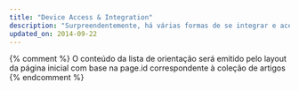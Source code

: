 ```yaml
---
title: "Device Access & Integration"
description: "Surpreendentemente, há várias formas de se integrar e acessar os recursos no dispositivo do usuário, da geolocalização e orientação do dispositivo, acesso à pilha de comunicação como o discador e SMS, até a fixação de aplicativos na tela inicial. Saiba como tirar vantagem de recursos que seus usuários irão amar."
updated_on: 2014-09-22
---
```


{% comment %}
O conteúdo da lista de orientação será emitido pelo layout da página inicial com base na page.id correspondente à coleção de artigos
{% endcomment %}
